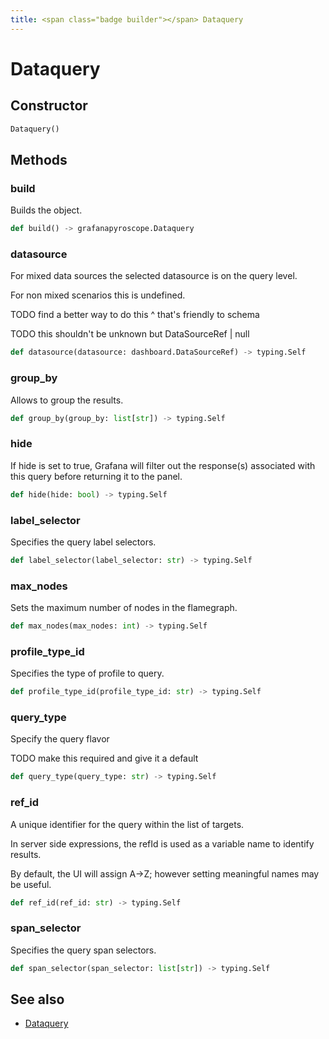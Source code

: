 ```yaml
---
title: <span class="badge builder"></span> Dataquery
---
```

# <span class="badge builder"></span> Dataquery

## Constructor

```python
Dataquery()
```
## Methods

### <span class="badge object-method"></span> build

Builds the object.

```python
def build() -> grafanapyroscope.Dataquery
```

### <span class="badge object-method"></span> datasource

For mixed data sources the selected datasource is on the query level.

For non mixed scenarios this is undefined.

TODO find a better way to do this ^ that's friendly to schema

TODO this shouldn't be unknown but DataSourceRef | null

```python
def datasource(datasource: dashboard.DataSourceRef) -> typing.Self
```

### <span class="badge object-method"></span> group_by

Allows to group the results.

```python
def group_by(group_by: list[str]) -> typing.Self
```

### <span class="badge object-method"></span> hide

If hide is set to true, Grafana will filter out the response(s) associated with this query before returning it to the panel.

```python
def hide(hide: bool) -> typing.Self
```

### <span class="badge object-method"></span> label_selector

Specifies the query label selectors.

```python
def label_selector(label_selector: str) -> typing.Self
```

### <span class="badge object-method"></span> max_nodes

Sets the maximum number of nodes in the flamegraph.

```python
def max_nodes(max_nodes: int) -> typing.Self
```

### <span class="badge object-method"></span> profile_type_id

Specifies the type of profile to query.

```python
def profile_type_id(profile_type_id: str) -> typing.Self
```

### <span class="badge object-method"></span> query_type

Specify the query flavor

TODO make this required and give it a default

```python
def query_type(query_type: str) -> typing.Self
```

### <span class="badge object-method"></span> ref_id

A unique identifier for the query within the list of targets.

In server side expressions, the refId is used as a variable name to identify results.

By default, the UI will assign A->Z; however setting meaningful names may be useful.

```python
def ref_id(ref_id: str) -> typing.Self
```

### <span class="badge object-method"></span> span_selector

Specifies the query span selectors.

```python
def span_selector(span_selector: list[str]) -> typing.Self
```

## See also

 * <span class="badge object-type-class"></span> [Dataquery](./object-Dataquery.md)
